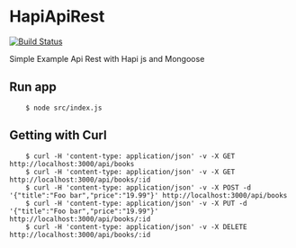 # HapiApiRest

[![Build Status](https://travis-ci.org/Tony133/HapiApiRest.svg?branch=master)](https://travis-ci.org/Tony133/HapiApiRest)

Simple Example Api Rest with Hapi js and Mongoose

## Run app

```
    $ node src/index.js
```

## Getting with Curl 

```
    $ curl -H 'content-type: application/json' -v -X GET http://localhost:3000/api/books 
    $ curl -H 'content-type: application/json' -v -X GET http://localhost:3000/api/books/:id
    $ curl -H 'content-type: application/json' -v -X POST -d '{"title":"Foo bar","price":"19.99"}' http://localhost:3000/api/books 
    $ curl -H 'content-type: application/json' -v -X PUT -d '{"title":"Foo bar","price":"19.99"}' http://localhost:3000/api/books/:id
    $ curl -H 'content-type: application/json' -v -X DELETE http://localhost:3000/api/books/:id
```
